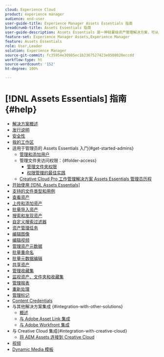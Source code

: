```yaml
---
cloud: Experience Cloud
product: experience manager
audience: end-user
user-guide-title: Experience Manager Assets Essentials 指南
breadcrumb-title: Assets Essentials 指南
user-guide-description: Assets Essentials 是一种轻量级资产管理解决方案，可从其他 Experience Cloud 应用程序中使用。
feature-set: Experience Manager Assets,Experience Manager
feature: Assets Essentials
role: User,Leader
solution: Experience Manager
source-git-commit: fc35954e30985ec1b2367527423e0508020eccdd
workflow-type: ht
source-wordcount: '152'
ht-degree: 100%

---
```



# [!DNL Assets Essentials] 指南 {#help}

+ [解决方案概述](introduction.md)
+ [发行说明](release-notes.md)
+ [安全性](security-overview.md)
+ [我的工作区](my-workspace.md)
+ 适用于管理员的 Assets Essentials 入门{#get-started-admins}
   + [管理和添加用户](deploy-administer.md)
   + 管理文件夹访问权限：{#folder-access}
      + [管理文件夹权限](manage-permissions.md)
      + [权限管理的最佳实践](permission-management-best-practices.md)
   + [Creative Cloud Pro 工作管理解决方案 Assets Essentials 管理员历程](assets-essentials-cc-pro-work-management-admin-journey.md)
+ [开始使用 [!DNL Assets Essentials]](get-started.md)
+ [支持的文件类型和用例](supported-file-formats.md)
+ [查看资产](navigate-view.md)
+ [上传和添加资产](add-delete.md)
+ [批量导入资产](bulk-import-assets-view.md)
+ [搜索和发现资产](search.md)
+ [自定义搜索过滤器](custom-search-filters.md)
+ [资产管理任务](manage-organize.md)
+ [编辑图像](edit-images.md)
+ [编辑视频](edit-videos.md)
+ [管理资产元数据](metadata.md)
+ [批量重命名](bulk-rename.md)
+ [批量元数据编辑](/help/using/bulk-metadata-edit.md)
+ [共享资产](share-links-for-assets.md)
+ [管理收藏集](manage-collections.md)
+ [监视资产、文件夹和收藏集](manage-notifications.md)
+ [管理报表](manage-reports.md)
+ [重新处理](reprocessing.md)
+ [管理标记](tagging-management.md)
+ [Content Credentials](/help/using/content-credentials.md)
+ 与其他解决方案集成 {#integration-with-other-solutions}
   + [概述](integration.md)
   + [与 Adobe Asset Link 集成](integrate-with-creative-cloud.md)
   + [与 Adobe Workfront 集成](integrate-with-workfront.md)
+ 与 Creative Cloud 集成{#integration-with-creative-cloud}
   + [将 AEM Assets 连接到 Creative Cloud](connect-assets-with-creative-cloud.md)
+ [视频](https://experienceleague.adobe.com/docs/experience-manager-learn/assets-essentials/overview.html?lang=zh-Hans)
+ [Dynamic Media 模板](dynamic-media-templates.md)

